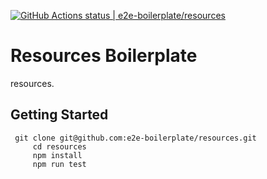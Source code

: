 [![GitHub Actions status | e2e-boilerplate/resources](https://github.com/e2e-boilerplate/resources/workflows/resources/badge.svg)](https://github.com/e2e-boilerplate/resources/actions?workflow=resources)
  # Resources Boilerplate
  resources.
  ## Getting Started
  	 git clone git@github.com:e2e-boilerplate/resources.git
    	 cd resources
    	 npm install
    	 npm run test
    